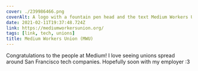 ```yaml
---
cover: ./239986466.png
coverAlt: A logo with a fountain pen head and the text Medium Workers Union
date: 2021-02-11T19:37:48.724Z
link: https://mediumworkersunion.org/
tags: [link, tech, unions]
title: Medium Workers Union (MWU)
---
```


Congratulations to the people at Medium! I love seeing unions spread around San Francisco tech companies. Hopefully soon with my employer :3
